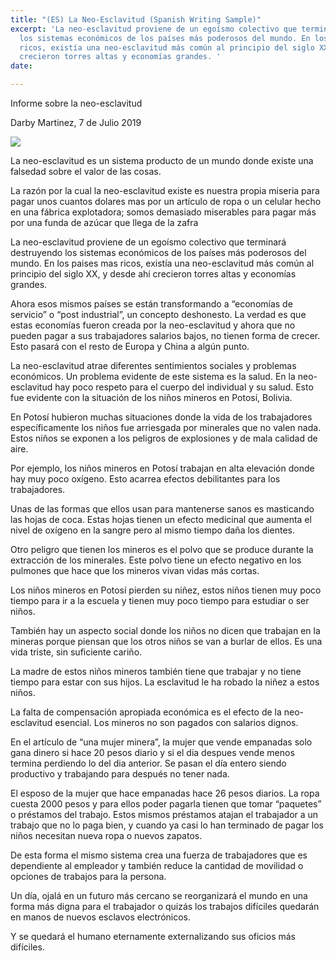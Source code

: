 ```yaml
---
title: "(ES) La Neo-Esclavitud (Spanish Writing Sample)"
excerpt: 'La neo-esclavitud proviene de un egoísmo colectivo que terminará destruyendo
  los sistemas económicos de los países más poderosos del mundo. En los paises mas
  ricos, existía una neo-esclavitud más común al principio del siglo XX, y desde ahí
  crecieron torres altas y economías grandes. '
date: 

---
```

Informe sobre la neo-esclavitud

Darby Martinez, 7 de Julio 2019

![](/upload/two-miners.jpg)

La neo-esclavitud es un sistema producto de un mundo donde existe una falsedad sobre el valor de las cosas. 

La razón por la cual la neo-esclavitud existe es nuestra propia miseria para pagar unos cuantos dolares mas por un artículo de ropa o un celular hecho en una fábrica explotadora; somos demasiado miserables para pagar más por una funda de azúcar que llega de la zafra

La neo-esclavitud proviene de un egoísmo colectivo que terminará destruyendo los sistemas económicos de los países más poderosos del mundo. En los paises mas ricos, existía una neo-esclavitud más común al principio del siglo XX, y desde ahí crecieron torres altas y economías grandes. 

Ahora esos mismos países se están transformando a “economías de servicio” o “post industrial”, un concepto deshonesto. La verdad es que estas economías fueron creada por la neo-esclavitud y ahora que no pueden pagar a sus trabajadores salarios bajos, no tienen forma de crecer. Esto pasará con el resto de Europa y China a algún punto. 

La neo-esclavitud atrae diferentes sentimientos sociales y problemas económicos. Un problema evidente de este sistema es la salud. En la neo-esclavitud hay poco respeto para el cuerpo del individual y su salud. Esto fue evidente con la situación de los niños mineros en Potosí, Bolivia. 

En Potosí hubieron muchas situaciones donde la vida de los trabajadores específicamente los niños fue arriesgada por minerales que no valen nada. Estos niños se exponen a los peligros de explosiones y de mala calidad de aire. 

Por ejemplo, los niños mineros en Potosí trabajan en alta elevación donde hay muy poco oxígeno. Esto acarrea efectos debilitantes para los trabajadores. 

Unas de las formas que ellos usan para mantenerse sanos es masticando las hojas de coca. Estas hojas tienen un efecto medicinal que aumenta el nivel de oxígeno en la sangre pero al mismo tiempo daña los dientes.

Otro peligro que tienen los mineros es el polvo que se produce durante la extracción de los minerales. Este polvo tiene un efecto negativo en los pulmones que hace que los mineros vivan vidas más cortas.

Los niños mineros en Potosí pierden su niñez, estos niños tienen muy poco tiempo para ir a la escuela y tienen muy poco tiempo para estudiar o ser niños. 

También hay un aspecto social donde los niños no dicen que trabajan en la mineras porque piensan que los otros niños se van a burlar de ellos. Es una vida triste, sin suficiente cariño. 

La madre de estos niños mineros también tiene que trabajar y no tiene tiempo para estar con sus hijos. La esclavitud le ha robado la niñez a estos niños. 

La falta de compensación apropiada económica es el efecto de la neo-esclavitud esencial. Los mineros no son pagados con salarios dignos. 

En el artículo de “una mujer minera”, la mujer que vende empanadas solo gana dinero si hace 20 pesos diario y si el dia despues vende menos termina perdiendo lo del dia anterior. Se pasan el día entero siendo productivo y trabajando para después no tener nada. 

El esposo de la mujer que hace empanadas hace 26 pesos diarios. La ropa cuesta 2000 pesos y para ellos poder pagarla tienen que tomar “paquetes” o préstamos del trabajo. Estos mismos préstamos atajan el trabajador a un trabajo que no lo paga bien, y cuando ya casi lo han terminado de pagar los niños necesitan nueva ropa o nuevos zapatos.

 De esta forma el mismo sistema crea una fuerza de trabajadores que es dependiente al empleador y también reduce la cantidad de movilidad o opciones de trabajos para la persona.

Un día, ojalá en un futuro más cercano se reorganizará el mundo en una forma más digna para el trabajador o quizás los trabajos difíciles quedarán en manos de nuevos esclavos electrónicos.  

Y se quedará el humano eternamente externalizando sus oficios más difíciles.